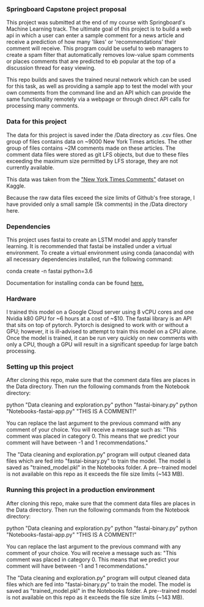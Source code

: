### Springboard Capstone project proposal ###

This project was submitted at the end of my course with Springboard's Machine Learning track. The ultimate goal of this project is to build a web api in which a user can enter a sample comment for a news article and receive a prediction of how many 'likes' or 'recommendations' their comment will receive. This program could be useful to web managers to create a spam filter that automatically removes low-value spam comments or places comments that are predicted to eb popular at the top of a discussion thread for easy viewing. 

This repo builds and saves the trained neural network which can be used for this task, as well as providing a sample app to test the model with your own comments from the command line and an API which can provide the same functionality remotely via a webpage or through direct API calls for processing many comments.

### Data for this project ###

The data for this project is saved inder the /Data directory as .csv files. One group of files contains data on ~9000 New York Times articles. The other group of files  contains ~2M comments made on these articles. The comment data files were stored as git LFS objects, but due to these files exceeding the maximum size permitted by LFS storage, they are not currently available.

This data was taken from the ["New York Times Comments"](https://www.kaggle.com/aashita/nyt-comments "New York Times Comments") dataset on Kaggle.

Because the raw data files exceed the size limits of Github's free storage, I have provided only a small sample (5k comments) in the /Data directory here.

### Dependencies ###

This project uses fastai to create an LSTM model and apply transfer learning. It is recommended that fastai be installed under a virtual environment. To create a virtual environment using conda (anaconda) with all necessary dependencies installed, run the following command:

conda create -n fastai python=3.6

Documentation for installing conda can be found [here.](https://docs.anaconda.com/anaconda/install/)

### Hardware ###

I trained this model on a Google Cloud server using 8 vCPU cores and one Nvidia k80 GPU for ~6 hours at a cost of ~$10. The fastai library is an API that sits on top of pytorch. Pytorch is designed to work with or without a GPU; however, it is ill-advised to attempt to train this model on a CPU alone. Once the model is trained, it can be run very quickly on new comments with only a CPU, though a GPU will result in a significant speedup for large batch processing.

### Setting up this project ###

After cloning this repo, make sure that the comment data files are places in the Data directory. Then run the following commands from the Notebook directory:

python "Data cleaning and exploration.py"
python "fastai-binary.py"
python "Notebooks-fastai-app.py" "THIS IS A COMMENT!"

You can replace the last argument to the previous command with any comment of your choice. You will receive a message such as: "This comment was placed in category 0. This means that we predict your comment will have between -1 and 1 recommendations."

The "Data cleaning and exploration.py" program will output cleaned data files which are fed into "fastai-binary.py" to train the model. The model is saved as "trained_model.pkl" in the Notebooks folder. A pre--trained model is not available on this repo as it exceeds the file size limits (~143 MB).

### Running this project in a production environment ###

After cloning this repo, make sure that the comment data files are places in the Data directory. Then run the following commands from the Notebook directory:

python "Data cleaning and exploration.py"
python "fastai-binary.py"
python "Notebooks-fastai-app.py" "THIS IS A COMMENT!"

You can replace the last argument to the previous command with any comment of your choice. You will receive a message such as: "This comment was placed in category 0. This means that we predict your comment will have between -1 and 1 recommendations."

The "Data cleaning and exploration.py" program will output cleaned data files which are fed into "fastai-binary.py" to train the model. The model is saved as "trained_model.pkl" in the Notebooks folder. A pre--trained model is not available on this repo as it exceeds the file size limits (~143 MB).
